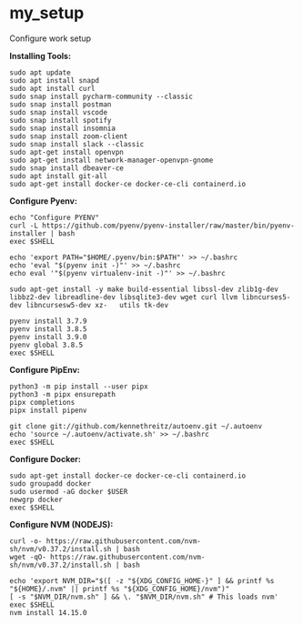 # my_setup
Configure work setup 


**Installing Tools:**

    sudo apt update 
    sudo apt install snapd
    sudo apt install curl
    sudo snap install pycharm-community --classic
    sudo snap install postman
    sudo snap install vscode 
    sudo snap install spotify
    sudo snap install insomnia
    sudo snap install zoom-client
    sudo snap install slack --classic
    sudo apt-get install openvpn
    sudo apt-get install network-manager-openvpn-gnome
    sudo snap install dbeaver-ce
    sudo apt install git-all 
    sudo apt-get install docker-ce docker-ce-cli containerd.io


**Configure Pyenv:** 

    echo "Configure PYENV"
    curl -L https://github.com/pyenv/pyenv-installer/raw/master/bin/pyenv-installer | bash
    exec $SHELL

    echo 'export PATH="$HOME/.pyenv/bin:$PATH"' >> ~/.bashrc
    echo 'eval "$(pyenv init -)"' >> ~/.bashrc
    echo eval '"$(pyenv virtualenv-init -)"' >> ~/.bashrc

    sudo apt-get install -y make build-essential libssl-dev zlib1g-dev libbz2-dev libreadline-dev libsqlite3-dev wget curl llvm libncurses5-dev libncursesw5-dev xz-   utils tk-dev

    pyenv install 3.7.9
    pyenv install 3.8.5
    pyenv install 3.9.0
    pyenv global 3.8.5 
    exec $SHELL

**Configure PipEnv:** 

    python3 -m pip install --user pipx
    python3 -m pipx ensurepath
    pipx completions
    pipx install pipenv

    git clone git://github.com/kennethreitz/autoenv.git ~/.autoenv
    echo 'source ~/.autoenv/activate.sh' >> ~/.bashrc
    exec $SHELL
    
**Configure Docker:** 

    sudo apt-get install docker-ce docker-ce-cli containerd.io
    sudo groupadd docker
    sudo usermod -aG docker $USER
    newgrp docker
    exec $SHELL
    
**Configure NVM (NODEJS):**

    curl -o- https://raw.githubusercontent.com/nvm-sh/nvm/v0.37.2/install.sh | bash
    wget -qO- https://raw.githubusercontent.com/nvm-sh/nvm/v0.37.2/install.sh | bash

    echo 'export NVM_DIR="$([ -z "${XDG_CONFIG_HOME-}" ] && printf %s "${HOME}/.nvm" || printf %s "${XDG_CONFIG_HOME}/nvm")"
    [ -s "$NVM_DIR/nvm.sh" ] && \. "$NVM_DIR/nvm.sh" # This loads nvm'
    exec $SHELL
    nvm install 14.15.0


